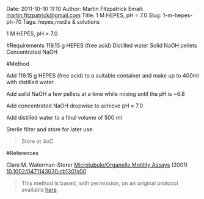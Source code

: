 Date: 2011-10-10 11:10
Author: Martin Fitzpatrick
Email: martin.fitzpatrick@gmail.com
Title: 1 M HEPES, pH = 7.0 
Slug: 1-m-hepes-ph-70
Tags: hepes,media &amp; solutions

1 M HEPES, pH = 7.0 





#Requirements
119.15 g HEPES (free acid)
Distilled water
Solid NaOH pellets
Concentrated NaOH

#Method

Add 119.15 g HEPES (free acid) to a suitable container and make up to 400ml with distilled water.



Add solid NaOH a few pellets at a time while mixing until the pH is ~6.8



Add concentrated NaOH dropwise to achieve pH = 7.0



Add distilled water to a final volume of 500 ml



Sterile filter and store for later use.


>Store at 4oC




#References


Clare M. Waterman-Storer [Microtubule/Organelle Motility Assays](http://dx.doi.org/10.1002/0471143030.cb1301s00)  (2001)
[10.1002/0471143030.cb1301s00](http://dx.doi.org/10.1002/0471143030.cb1301s00)





>This method is based, with permission, on an original protocol available [here](doi:10.1002/0471143030.cb1301s00).

